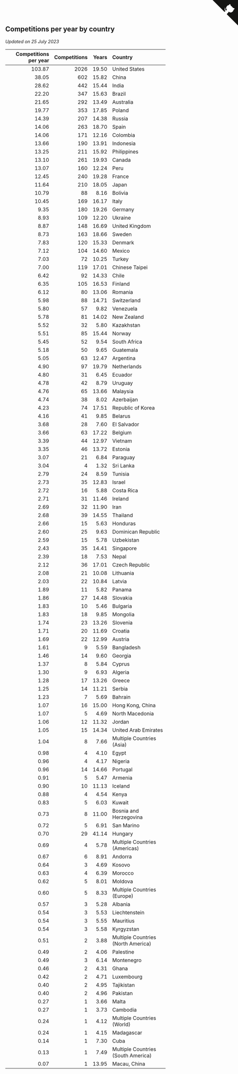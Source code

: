 ## Competitions per year by country

*Updated on 25 July 2023*

| Competitions per year | Competitions | Years | Country |
| ---: | ---: | ---: | :--- |
| 103.87 | 2026 | 19.50 | United States |
| 38.05 | 602 | 15.82 | China |
| 28.62 | 442 | 15.44 | India |
| 22.20 | 347 | 15.63 | Brazil |
| 21.65 | 292 | 13.49 | Australia |
| 19.77 | 353 | 17.85 | Poland |
| 14.39 | 207 | 14.38 | Russia |
| 14.06 | 263 | 18.70 | Spain |
| 14.06 | 171 | 12.16 | Colombia |
| 13.66 | 190 | 13.91 | Indonesia |
| 13.25 | 211 | 15.92 | Philippines |
| 13.10 | 261 | 19.93 | Canada |
| 13.07 | 160 | 12.24 | Peru |
| 12.45 | 240 | 19.28 | France |
| 11.64 | 210 | 18.05 | Japan |
| 10.79 | 88 | 8.16 | Bolivia |
| 10.45 | 169 | 16.17 | Italy |
| 9.35 | 180 | 19.26 | Germany |
| 8.93 | 109 | 12.20 | Ukraine |
| 8.87 | 148 | 16.69 | United Kingdom |
| 8.73 | 163 | 18.66 | Sweden |
| 7.83 | 120 | 15.33 | Denmark |
| 7.12 | 104 | 14.60 | Mexico |
| 7.03 | 72 | 10.25 | Turkey |
| 7.00 | 119 | 17.01 | Chinese Taipei |
| 6.42 | 92 | 14.33 | Chile |
| 6.35 | 105 | 16.53 | Finland |
| 6.12 | 80 | 13.06 | Romania |
| 5.98 | 88 | 14.71 | Switzerland |
| 5.80 | 57 | 9.82 | Venezuela |
| 5.78 | 81 | 14.02 | New Zealand |
| 5.52 | 32 | 5.80 | Kazakhstan |
| 5.51 | 85 | 15.44 | Norway |
| 5.45 | 52 | 9.54 | South Africa |
| 5.18 | 50 | 9.65 | Guatemala |
| 5.05 | 63 | 12.47 | Argentina |
| 4.90 | 97 | 19.79 | Netherlands |
| 4.80 | 31 | 6.45 | Ecuador |
| 4.78 | 42 | 8.79 | Uruguay |
| 4.76 | 65 | 13.66 | Malaysia |
| 4.74 | 38 | 8.02 | Azerbaijan |
| 4.23 | 74 | 17.51 | Republic of Korea |
| 4.16 | 41 | 9.85 | Belarus |
| 3.68 | 28 | 7.60 | El Salvador |
| 3.66 | 63 | 17.22 | Belgium |
| 3.39 | 44 | 12.97 | Vietnam |
| 3.35 | 46 | 13.72 | Estonia |
| 3.07 | 21 | 6.84 | Paraguay |
| 3.04 | 4 | 1.32 | Sri Lanka |
| 2.79 | 24 | 8.59 | Tunisia |
| 2.73 | 35 | 12.83 | Israel |
| 2.72 | 16 | 5.88 | Costa Rica |
| 2.71 | 31 | 11.46 | Ireland |
| 2.69 | 32 | 11.90 | Iran |
| 2.68 | 39 | 14.55 | Thailand |
| 2.66 | 15 | 5.63 | Honduras |
| 2.60 | 25 | 9.63 | Dominican Republic |
| 2.59 | 15 | 5.78 | Uzbekistan |
| 2.43 | 35 | 14.41 | Singapore |
| 2.39 | 18 | 7.53 | Nepal |
| 2.12 | 36 | 17.01 | Czech Republic |
| 2.08 | 21 | 10.08 | Lithuania |
| 2.03 | 22 | 10.84 | Latvia |
| 1.89 | 11 | 5.82 | Panama |
| 1.86 | 27 | 14.48 | Slovakia |
| 1.83 | 10 | 5.46 | Bulgaria |
| 1.83 | 18 | 9.85 | Mongolia |
| 1.74 | 23 | 13.26 | Slovenia |
| 1.71 | 20 | 11.69 | Croatia |
| 1.69 | 22 | 12.99 | Austria |
| 1.61 | 9 | 5.59 | Bangladesh |
| 1.46 | 14 | 9.60 | Georgia |
| 1.37 | 8 | 5.84 | Cyprus |
| 1.30 | 9 | 6.93 | Algeria |
| 1.28 | 17 | 13.26 | Greece |
| 1.25 | 14 | 11.21 | Serbia |
| 1.23 | 7 | 5.69 | Bahrain |
| 1.07 | 16 | 15.00 | Hong Kong, China |
| 1.07 | 5 | 4.69 | North Macedonia |
| 1.06 | 12 | 11.32 | Jordan |
| 1.05 | 15 | 14.34 | United Arab Emirates |
| 1.04 | 8 | 7.66 | Multiple Countries (Asia) |
| 0.98 | 4 | 4.10 | Egypt |
| 0.96 | 4 | 4.17 | Nigeria |
| 0.96 | 14 | 14.66 | Portugal |
| 0.91 | 5 | 5.47 | Armenia |
| 0.90 | 10 | 11.13 | Iceland |
| 0.88 | 4 | 4.54 | Kenya |
| 0.83 | 5 | 6.03 | Kuwait |
| 0.73 | 8 | 11.00 | Bosnia and Herzegovina |
| 0.72 | 5 | 6.91 | San Marino |
| 0.70 | 29 | 41.14 | Hungary |
| 0.69 | 4 | 5.78 | Multiple Countries (Americas) |
| 0.67 | 6 | 8.91 | Andorra |
| 0.64 | 3 | 4.69 | Kosovo |
| 0.63 | 4 | 6.39 | Morocco |
| 0.62 | 5 | 8.01 | Moldova |
| 0.60 | 5 | 8.33 | Multiple Countries (Europe) |
| 0.57 | 3 | 5.28 | Albania |
| 0.54 | 3 | 5.53 | Liechtenstein |
| 0.54 | 3 | 5.55 | Mauritius |
| 0.54 | 3 | 5.58 | Kyrgyzstan |
| 0.51 | 2 | 3.88 | Multiple Countries (North America) |
| 0.49 | 2 | 4.06 | Palestine |
| 0.49 | 3 | 6.14 | Montenegro |
| 0.46 | 2 | 4.31 | Ghana |
| 0.42 | 2 | 4.71 | Luxembourg |
| 0.40 | 2 | 4.95 | Tajikistan |
| 0.40 | 2 | 4.96 | Pakistan |
| 0.27 | 1 | 3.66 | Malta |
| 0.27 | 1 | 3.73 | Cambodia |
| 0.24 | 1 | 4.12 | Multiple Countries (World) |
| 0.24 | 1 | 4.15 | Madagascar |
| 0.14 | 1 | 7.30 | Cuba |
| 0.13 | 1 | 7.49 | Multiple Countries (South America) |
| 0.07 | 1 | 13.95 | Macau, China |


<a href="https://github.com/jonatanklosko/wca_statistics" class="github-corner" aria-label="View source on Github"><svg width="80" height="80" viewBox="0 0 250 250" style="fill:#151513; color:#fff; position: absolute; top: 0; border: 0; right: 0;" aria-hidden="true"><path d="M0,0 L115,115 L130,115 L142,142 L250,250 L250,0 Z"></path><path d="M128.3,109.0 C113.8,99.7 119.0,89.6 119.0,89.6 C122.0,82.7 120.5,78.6 120.5,78.6 C119.2,72.0 123.4,76.3 123.4,76.3 C127.3,80.9 125.5,87.3 125.5,87.3 C122.9,97.6 130.6,101.9 134.4,103.2" fill="currentColor" style="transform-origin: 130px 106px;" class="octo-arm"></path><path d="M115.0,115.0 C114.9,115.1 118.7,116.5 119.8,115.4 L133.7,101.6 C136.9,99.2 139.9,98.4 142.2,98.6 C133.8,88.0 127.5,74.4 143.8,58.0 C148.5,53.4 154.0,51.2 159.7,51.0 C160.3,49.4 163.2,43.6 171.4,40.1 C171.4,40.1 176.1,42.5 178.8,56.2 C183.1,58.6 187.2,61.8 190.9,65.4 C194.5,69.0 197.7,73.2 200.1,77.6 C213.8,80.2 216.3,84.9 216.3,84.9 C212.7,93.1 206.9,96.0 205.4,96.6 C205.1,102.4 203.0,107.8 198.3,112.5 C181.9,128.9 168.3,122.5 157.7,114.1 C157.9,116.9 156.7,120.9 152.7,124.9 L141.0,136.5 C139.8,137.7 141.6,141.9 141.8,141.8 Z" fill="currentColor" class="octo-body"></path></svg></a><style>.github-corner:hover .octo-arm{animation:octocat-wave 560ms ease-in-out}@keyframes octocat-wave{0%,100%{transform:rotate(0)}20%,60%{transform:rotate(-25deg)}40%,80%{transform:rotate(10deg)}}@media (max-width:500px){.github-corner:hover .octo-arm{animation:none}.github-corner .octo-arm{animation:octocat-wave 560ms ease-in-out}}</style>
